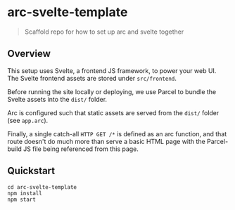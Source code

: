 # arc-svelte-template

> Scaffold repo for how to set up arc and svelte together

## Overview

This setup uses Svelte, a frontend JS framework, to power your web UI. The
Svelte frontend assets are stored under `src/frontend`.

Before running the site locally or deploying, we use Parcel to bundle the Svelte
assets into the `dist/` folder.

Arc is configured such that static assets are served from the `dist/` folder
(see `app.arc`).

Finally, a single catch-all `HTTP GET /*` is defined as an arc function, and
that route doesn't do much more than serve a basic HTML page with the
Parcel-build JS file being referenced from this page.

## Quickstart

    cd arc-svelte-template
    npm install
    npm start

